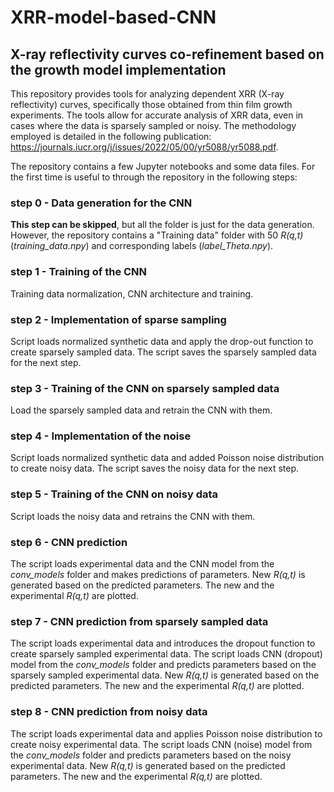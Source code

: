 # XRR-model-based-CNN


## X-ray reflectivity curves co-refinement based on the growth model implementation 

This repository provides tools for analyzing dependent XRR (X-ray reflectivity) curves, specifically those obtained from thin film growth experiments. The tools allow for accurate analysis of XRR data, even in cases where the data is sparsely sampled or noisy. The methodology employed is detailed in the following publication: https://journals.iucr.org/j/issues/2022/05/00/yr5088/yr5088.pdf.

The repository contains a few Jupyter notebooks and some data files. For the first time is useful to through the repository in the following steps:

### step 0 - Data generation for the CNN
**This step can be skipped**, but all the folder is just for the data generation. However, the repository contains a "Training data" folder with 50 *R(q,t)* (*training_data.npy*) and corresponding labels (*label_Theta.npy*).

### step 1 - Training of the CNN
Training data normalization, CNN architecture and training.

### step 2 - Implementation of sparse sampling 
Script loads normalized synthetic data and apply the drop-out function to create sparsely sampled data. The script saves the sparsely sampled data for the next step.

### step 3 - Training of the CNN on sparsely sampled data 
Load the sparsely sampled data and retrain the CNN with them.

### step 4 -  Implementation of the noise
Script loads normalized synthetic data and added Poisson noise distribution to create noisy data. The script saves the noisy data for the next step.

### step 5 - Training of the CNN on noisy data 
Script loads the noisy data and retrains the CNN with them.

### step 6 - CNN prediction
The script loads experimental data and the CNN model from the *conv_models* folder and makes predictions of parameters. New *R(q,t)* is generated based on the predicted parameters. The new and the experimental *R(q,t)* are plotted.

### step 7 - CNN prediction from sparsely sampled data 
The script loads experimental data and introduces the dropout function to create sparsely sampled experimental data. The script loads CNN (dropout) model from the *conv_models* folder and predicts parameters based on the sparsely sampled experimental data. New *R(q,t)* is generated based on the predicted parameters. The new and the experimental *R(q,t)* are plotted.

### step 8 - CNN prediction from noisy data
The script loads experimental data and applies Poisson noise distribution to create noisy experimental data. The script loads CNN (noise) model from the *conv_models* folder and predicts parameters based on the noisy experimental data. New *R(q,t)* is generated based on the predicted parameters. The new and the experimental *R(q,t)* are plotted.

